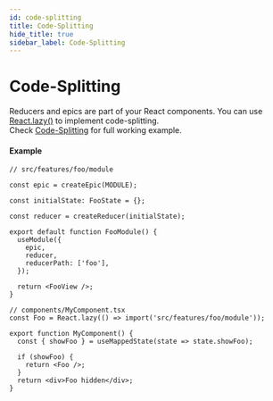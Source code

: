 ```yaml
---
id: code-splitting
title: Code-Splitting
hide_title: true
sidebar_label: Code-Splitting
---
```

 
# Code-Splitting
Reducers and epics are part of your React components. You can use [React.lazy()](https://reactjs.org/docs/code-splitting.html) to implement code-splitting.  
Check [Code-Splitting](/introduction/examples#code-splitting) for full working example.

#### Example


```tsx
// src/features/foo/module

const epic = createEpic(MODULE);

const initialState: FooState = {};

const reducer = createReducer(initialState);

export default function FooModule() {
  useModule({
    epic,
    reducer,
    reducerPath: ['foo'],
  });

  return <FooView />;
}

// components/MyComponent.tsx
const Foo = React.lazy(() => import('src/features/foo/module'));

export function MyComponent() {
  const { showFoo } = useMappedState(state => state.showFoo);

  if (showFoo) {
    return <Foo />;
  }
  return <div>Foo hidden</div>;
}
```

